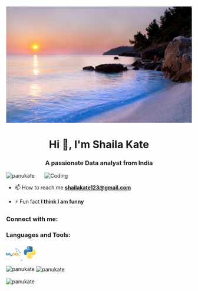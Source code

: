 ![logo](https://github.com/Panukate/Panukate/blob/main/nature.jpg)

<h1 align="center">Hi 👋, I'm Shaila Kate</h1>
<h3 align="center">A passionate Data analyst from India</h3>

<img align="right" alt="Coding" width="400" src="https://encrypted-tbn0.gstatic.com/images?q=tbn:ANd9GcQUHHelMnrA99F1vB3UorS_k8_2w-3rw2aLig&usqp=CAU">

<p align="left"> <img src="https://komarev.com/ghpvc/?username=panukate&label=Profile%20views&color=0e75b6&style=flat" alt="panukate" /> </p>

- 📫 How to reach me **shailakate123@gmail.com**

- ⚡ Fun fact **I think I am funny**

<h3 align="left">Connect with me:</h3>
<p align="left">
</p>

<h3 align="left">Languages and Tools:</h3>
<p align="left"> <a href="https://www.mysql.com/" target="_blank" rel="noreferrer"> <img src="https://raw.githubusercontent.com/devicons/devicon/master/icons/mysql/mysql-original-wordmark.svg" alt="mysql" width="40" height="40"/> </a> <a href="https://www.python.org" target="_blank" rel="noreferrer"> <img src="https://raw.githubusercontent.com/devicons/devicon/master/icons/python/python-original.svg" alt="python" width="40" height="40"/> </a> </p>

<p><img align="left" src="https://github-readme-stats.vercel.app/api/top-langs?username=panukate&show_icons=true&locale=en&layout=compact" alt="panukate" /></p>

<p>&nbsp;<img align="center" src="https://github-readme-stats.vercel.app/api?username=panukate&show_icons=true&locale=en" alt="panukate" /></p>

<p><img align="center" src="https://github-readme-streak-stats.herokuapp.com/?user=panukate&" alt="panukate" /></p>
